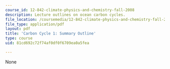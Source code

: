 ```yaml
---
course_id: 12-842-climate-physics-and-chemistry-fall-2008
description: Lecture outlines on ocean carbon cycles.
file_location: /coursemedia/12-842-climate-physics-and-chemistry-fall-2008/81cd692c72f74af0df0f6709ea0a5fea_handout.pdf
file_type: application/pdf
layout: pdf
title: 'Carbon Cycle 1: Summary Outline'
type: course
uid: 81cd692c72f74af0df0f6709ea0a5fea

---
```

None
